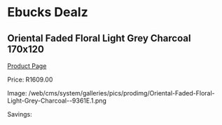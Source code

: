 
# Ebucks Dealz
## Oriental Faded Floral Light Grey Charcoal 170x120
[Product Page](https://www.ebucks.com/web/shop/productSelected.do?prodId=1210522672&catId=1209942745)

Price: R1609.00

Image: /web/cms/system/galleries/pics/prodimg/Oriental-Faded-Floral-Light-Grey-Charcoal--9361E.1.png

Savings: 


	